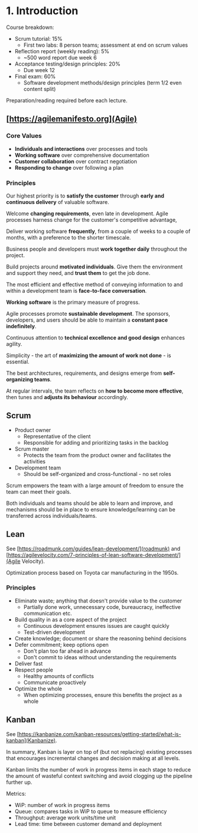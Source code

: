 # 1. Introduction

Course breakdown:

- Scrum tutorial: 15%
  - First two labs: 8 person teams; assessment at end on scrum values
- Reflection report (weekly reading): 5%
  - ~500 word report due week 6
- Acceptance testing/design principles: 20%
  - Due week 12
- Final exam: 60%
  - Software development methods/design principles (term 1/2 even content split)

Preparation/reading required before each lecture.

## [https://agilemanifesto.org](Agile)

### Core Values

- **Individuals and interactions** over processes and tools
- **Working software** over comprehensive documentation
- **Customer collaboration** over contract negotiation
- **Responding to change** over following a plan

### Principles

Our highest priority is to **satisfy the customer** through **early and continuous delivery** of valuable software.

Welcome **changing requirements**, even late in development. Agile processes harness change for the customer's competitive advantage,

Deliver working software **frequently**, from a couple of weeks to a couple of months, with a preference to the shorter timescale.

Business people and developers must **work together daily** throughout the project.

Build projects around **motivated individuals**. Give them the environment and support they need, and **trust them** to get the job done.

The most efficient and effective method of conveying information to and within a development team is **face-to-face conversation**.

**Working software** is the primary measure of progress.

Agile processes promote **sustainable development**. The sponsors, developers, and users should be able to maintain a **constant pace indefinitely**.

Continuous attention to **technical excellence and good design** enhances agility.

Simplicity - the art of **maximizing the amount of work not done** - is essential.

The best architectures, requirements, and designs emerge from **self-organizing teams**.

At regular intervals, the team reflects on **how to become more effective**, then tunes and **adjusts its behaviour** accordingly.

## Scrum

- Product owner
  - Representative of the client
  - Responsible for adding and prioritizing tasks in the backlog
- Scrum master
  - Protects the team from the product owner and facilitates the activities
- Development team
  - Should be self-organized and cross-functional - no set roles

Scrum empowers the team with a large amount of freedom to ensure the team can meet their goals.

Both individuals and teams should be able to learn and improve, and mechanisms should be in place to ensure  knowledge/learning can be transferred across individuals/teams.

## Lean

See [https://roadmunk.com/guides/lean-development/](roadmunk) and [https://agilevelocity.com/7-principles-of-lean-software-development/](Agile Velocity).

Optimization process based on Toyota car manufacturing in the 1950s.

### Principles

<!--
- Optimize the whole; consider the entire project instead of a specific segment
- Focus on the customer; understand their needs
- Energize workers; unhappy workers don't produce good work
- Eliminate waste; don't over-engineer things. If it doesn't add value to the customer, it is wasteful
- Lean first; expect and welcome changing requirements
- Deliver fast
- Get better; focus on the people delivering the results, not just the results
-->

- Eliminate waste; anything that doesn't provide value to the customer
  - Partially done work, unnecessary code, bureaucracy, ineffective communication etc.
- Build quality in as a core aspect of the project
  - Continuous development ensures issues are caught quickly
  - Test-driven development
- Create knowledge; document or share the reasoning behind decisions
- Defer commitment; keep options open
  - Don't plan too far ahead in advance
  - Don't commit to ideas without understanding the requirements
- Deliver fast
- Respect people
  - Healthy amounts of conflicts
  - Communicate proactively
- Optimize the whole
  - When optimizing processes, ensure this benefits the project as a whole

## Kanban

See [https://kanbanize.com/kanban-resources/getting-started/what-is-kanban](Kanbanize).

In summary, Kanban is layer on top of (but not replacing) existing processes that encourages incremental changes and decision making at all levels.

Kanban limits the number of work in progress items in each stage to reduce the amount of wasteful context switching and avoid clogging up the pipeline further up.

Metrics:

- WiP: number of work in progress items
- Queue: compares tasks in WiP to queue to measure efficiency
- Throughput: average work units/time unit
- Lead time: time between customer demand and deployment
